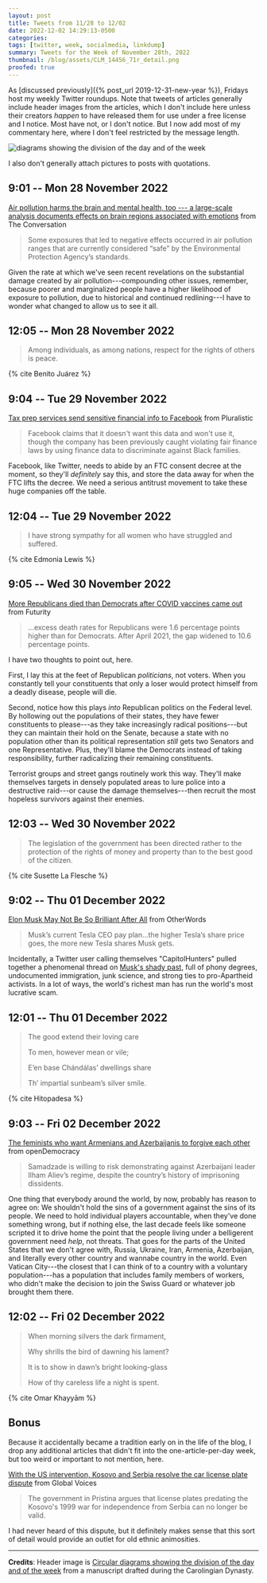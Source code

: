 ```yaml
---
layout: post
title: Tweets from 11/28 to 12/02
date: 2022-12-02 14:29:13-0500
categories:
tags: [twitter, week, socialmedia, linkdump]
summary: Tweets for the Week of November 28th, 2022
thumbnail: /blog/assets/CLM_14456_71r_detail.png
proofed: true
---
```


As [discussed previously]({% post_url 2019-12-31-new-year %}), Fridays host my weekly Twitter roundups.  Note that tweets of articles generally include header images from the articles, which I don't include here unless their creators *happen* to have released them for use under a free license and I notice.  Most have not, or I don't notice.  But I now add most of my commentary here, where I don't feel restricted by the message length.

![diagrams showing the division of the day and of the week](/blog/assets/CLM_14456_71r_detail.png "diagrams showing the division of the day and of the week")

I also don't generally attach pictures to posts with quotations.

## 9:01 -- Mon 28 November 2022

[<i class="fab fa-twitter-square"></i>](https://jcolag.github.io/twitter/1597229071200665608) [Air pollution harms the brain and mental health, too --- a large-scale analysis documents effects on brain regions associated with emotions](https://theconversation.com/air-pollution-harms-the-brain-and-mental-health-too-a-large-scale-analysis-documents-effects-on-brain-regions-associated-with-emotions-193600) from The Conversation

 > Some exposures that led to negative effects occurred in air pollution ranges that are currently considered “safe” by the Environmental Protection Agency’s standards.

Given the rate at which we've seen recent revelations on the substantial damage created by air pollution---compounding other issues, remember, because poorer and marginalized people have a higher likelihood of exposure to pollution, due to historical and continued redlining---I have to wonder what changed to allow us to see it all.

## 12:05 -- Mon 28 November 2022

[<i class="fab fa-twitter-square"></i>](https://jcolag.github.io/twitter/1597275376639651847)

 > Among individuals, as among nations, respect for the rights of others is peace.

{% cite Benito Juárez %}

## 9:04 -- Tue 29 November 2022

[<i class="fab fa-twitter-square"></i>](https://jcolag.github.io/twitter/1597592214003064833) [Tax prep services send sensitive financial info to Facebook](https://pluralistic.net/2022/11/22/free-file-now/) from Pluralistic

 > Facebook claims that it doesn't want this data and won't use it, though the company has been previously caught violating fair finance laws by using finance data to discriminate against Black families.

Facebook, like Twitter, needs to abide by an FTC consent decree at the moment, so they'll *definitely* say this, and store the data away for when the FTC lifts the decree.  We need a serious antitrust movement to take these huge companies off the table.

## 12:04 -- Tue 29 November 2022

[<i class="fab fa-twitter-square"></i>](https://jcolag.github.io/twitter/1597637512939421699)

 > I have strong sympathy for all women who have struggled and suffered.

{% cite Edmonia Lewis %}

## 9:05 -- Wed 30 November 2022

[<i class="fab fa-twitter-square"></i>](https://jcolag.github.io/twitter/1597954853807923200) [More Republicans died than Democrats after COVID vaccines came out](https://www.futurity.org/covid-vaccines-politics-republicans-democrats-2834902/) from Futurity

 > ...excess death rates for Republicans were 1.6 percentage points higher than for Democrats. After April 2021, the gap widened to 10.6 percentage points.

I have two thoughts to point out, here.

First, I lay this at the feet of Republican *politicians*, not voters.  When you constantly tell your constituents that only a loser would protect himself from a deadly disease, people will die.

Second, notice how this plays *into* Republican politics on the Federal level.  By hollowing out the populations of their states, they have fewer constituents to please---as they take increasingly radical positions---but they can maintain their hold on the Senate, because a state with no population other than its political representation *still* gets two Senators and one Representative.  Plus, they'll blame the Democrats instead of taking responsibility, further radicalizing their remaining constituents.

Terrorist groups and street gangs routinely work this way.  They'll make themselves targets in densely populated areas to lure police into a destructive raid---or cause the damage themselves---then recruit the most hopeless survivors against their enemies.

## 12:03 -- Wed 30 November 2022

[<i class="fab fa-twitter-square"></i>](https://jcolag.github.io/twitter/1597999648999866368)

 > The legislation of the government has been directed rather to the protection of the rights of money and property than to the best good of the citizen.

{% cite Susette La Flesche %}

## 9:02 -- Thu 01 December 2022

[<i class="fab fa-twitter-square"></i>](https://jcolag.github.io/twitter/1598316486413627392) [Elon Musk May Not Be So Brilliant After All](https://otherwords.org/elon-musk-may-not-be-so-brilliant-after-all/) from OtherWords

 > Musk’s current Tesla CEO pay plan...the higher Tesla’s share price goes, the more new Tesla shares Musk gets.

Incidentally, a Twitter user calling themselves "CapitolHunters" pulled together a phenomenal thread on [Musk's shady past](https://archive.ph/gzGpF), full of phony degrees, undocumented immigration, junk science, and strong ties to pro-Apartheid activists.  In a lot of ways, the world's richest man has run the world's most lucrative scam.

## 12:01 -- Thu 01 December 2022

[<i class="fab fa-twitter-square"></i>](https://jcolag.github.io/twitter/1598361533439873025)

 > The good extend their loving care
 >
 > To men, however mean or vile;
 >
 > E’en base Chándálas’ dwellings share
 >
 > Th’ impartial sunbeam’s silver smile.

{% cite Hitopadesa %}

## 9:03 -- Fri 02 December 2022

[<i class="fab fa-twitter-square"></i>](https://jcolag.github.io/twitter/1598679125987762176) [The feminists who want Armenians and Azerbaijanis to forgive each other](https://www.opendemocracy.net/en/5050/armenia-azerbaijan-feminist-peacebuiling-nagorno-karabakh-war/) from openDemocracy

 > Samadzade is willing to risk demonstrating against Azerbaijani leader Ilham Aliev’s regime, despite the country’s history of imprisoning dissidents.

One thing that everybody around the world, by now, probably has reason to agree on:  We shouldn't hold the sins of a government against the sins of its people.  We need to hold individual players accountable, when they've done something wrong, but if nothing else, the last decade feels like someone scripted it to drive home the point that the people living under a belligerent government need *help*, not threats.  That goes for the parts of the United States that we don't agree with, Russia, Ukraine, Iran, Armenia, Azerbaijan, and literally every other country and wannabe country in the world.  Even Vatican City---the closest that I can think of to a country with a voluntary population---has a population that includes family members of workers, who didn't make the decision to join the Swiss Guard or whatever job brought them there.

## 12:02 -- Fri 02 December 2022

[<i class="fab fa-twitter-square"></i>](https://jcolag.github.io/twitter/1598724172938616837)

 > When morning silvers the dark firmament,
 >
 > Why shrills the bird of dawning his lament?
 >
 > It is to show in dawn’s bright looking-glass
 >
 > How of thy careless life a night is spent.

{% cite Omar Khayyām %}

## Bonus

Because it accidentally became a tradition early on in the life of the blog, I drop any additional articles that didn't fit into the one-article-per-day week, but too weird or important to not mention, here.

<i class="fas fa-square"></i> [With the US intervention, Kosovo and Serbia resolve the car license plate dispute](https://globalvoices.org/2022/11/25/with-the-us-intervention-kosovo-and-serbia-resolve-the-car-license-plate-dispute/) from Global Voices

 > The government in Pristina argues that license plates predating the Kosovo's 1999 war for independence from Serbia can no longer be valid.

I had never heard of this dispute, but it definitely makes sense that this sort of detail would provide an outlet for old ethnic animosities.

* * *

**Credits**:  Header image is [Circular diagrams showing the division of the day and of the week](https://commons.wikimedia.org/wiki/File:CLM_14456_71r_detail.jpg) from a manuscript drafted during the Carolingian Dynasty.

